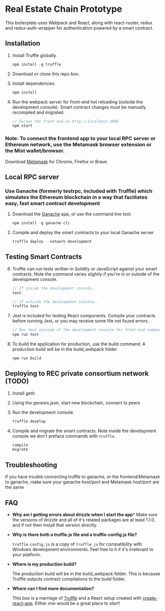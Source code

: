 # Real Estate Chain Prototype

This boilerplate uses Webpack and React, along with react-router, redux and redux-auth-wrapper for authentication powered by a smart contract. 

## Installation

1. Install Truffle globally.
    ```javascript
    npm install -g truffle
    ```

2. Download or clone this repo box. 

3. Install dependencies
    ```javascript
    npm install
    ```

4. Run the webpack server for front-end hot reloading (outside the development console). Smart contract changes must be manually recompiled and migrated.
    ```javascript
    // Serves the front-end on http://localhost:3000
    npm start
    ```

### Note: To connect the frontend app to your local RPC server or Ethereum network, use the Metamask browser extension or the Mist wallet/browser. 
Download [Metamask](https://metamask.io) for Chrome, Firefox or Brave. 


## Local RPC server
### Use Ganache (formerly testrpc, included with Truffle) which simulates the Ethereum blockchain in a way that faciitates easy, fast smart contract development

1. Download the [Ganache](http://truffleframework.com/ganache/) app, or use the command line tool:
    ```javascript
    npm install -g ganache-cli
    ```

2. Compile and deploy the smart contracts to your local Ganache server
    ```javascript
    truffle deploy --network development
    ```

## Testing Smart Contracts
6. Truffle can run tests written in Solidity or JavaScript against your smart contracts. Note the command varies slightly if you're in or outside of the development console.
    ```javascript
    // If inside the development console.
    test
    ```
    ```javascript
    // If outside the development console..
    truffle test
    ```

7. Jest is included for testing React components. Compile your contracts before running Jest, or you may receive some file not found errors.
    ```javascript
    // Run Jest outside of the development console for front-end component tests.
    npm run test
    ```

8. To build the application for production, use the build command. A production build will be in the build_webpack folder.
    ```javascript
    npm run build
    ```

## Deploying to REC private consortium network (TODO)

1. Install geth
2. Using the genesis.json, start new blockchain, connect to peers

3. Run the development console.
    ```javascript
    truffle develop
    ```

4. Compile and migrate the smart contracts. Note inside the development console we don't preface commands with `truffle`.
    ```javascript
    compile
    migrate
    ```

## Troubleshooting

If you have trouble connecting truffle to ganache, or the frontend/Metamask to ganache, make sure your ganache host/port and Metamask host/port are the same

## FAQ

* __Why am I getting errors about drizzle when I start the app__*
    Make sure the versions of drizzle and all of it's related packages are at least 1.1.0, and if not then install that version directly.

* __Why is there both a truffle.js file and a truffle-config.js file?__

    `truffle-config.js` is a copy of `truffle.js` for compatibility with Windows development environments. Feel free to it if it's irrelevant to your platform.

* __Where is my production build?__

    The production build will be in the build_webpack folder. This is because Truffle outputs contract compilations to the build folder.

* __Where can I find more documentation?__

    This box is a marriage of [Truffle](http://truffleframework.com/) and a React setup created with [create-react-app](https://github.com/facebookincubator/create-react-app/blob/master/packages/react-scripts/template/README.md). Either one would be a great place to start!